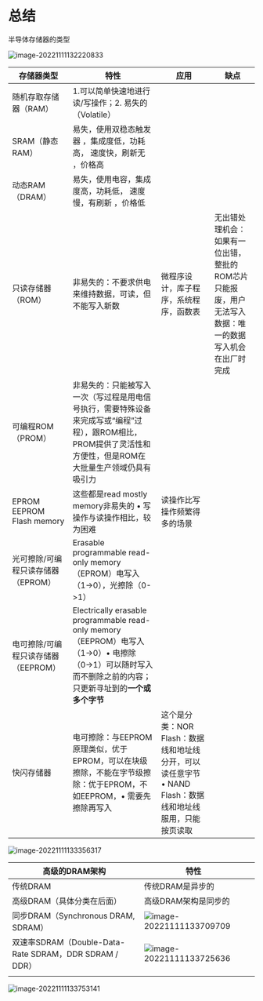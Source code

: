 # 总结

半导体存储器的类型

![image-20221111132220833](https://blog-1314638240.cos.ap-nanjing.myqcloud.com/image/image-20221111132220833.png)

| 存储器类型                          | 特性                                                         | 应用                                                         | 缺点                                                         |
| ----------------------------------- | ------------------------------------------------------------ | ------------------------------------------------------------ | ------------------------------------------------------------ |
| 随机存取存储器（RAM）               | 1.可以简单快速地进行读/写操作；2. 易失的（Volatile）         |                                                              |                                                              |
| SRAM（静态RAM）                     | 易失，使用双稳态触发器 ，集成度低，功耗高， 速度快，刷新无 ，价格高 |                                                              |                                                              |
| 动态RAM（DRAM）                     | 易失，使用电容，集成度高，功耗低， 速度慢，有刷新 ，价格低   |                                                              |                                                              |
| 只读存储器（ROM）                   | 非易失的：不要求供电来维持数据，可读，但不能写入新数         | 微程序设计，库子程序，系统程序，函数表                       | 无出错处理机会：如果有一位出错，整批的ROM芯片只能报废，用户无法写入数据：唯一的数据写入机会在出厂时完成 |
| 可编程ROM（PROM）                   | 非易失的：只能被写入一次（写过程是用电信号执行，需要特殊设备来完成写或“编程”过程），跟ROM相比，PROM提供了灵活性和方便性，但是ROM在大批量生产领域仍具有吸引力 |                                                              |                                                              |
| EPROM  EEPROM Flash memory          | 这些都是read mostly memory非易失的 • 写操作与读操作相比，较为困难 | 读操作比写操作频繁得多的场景                                 |                                                              |
| 光可擦除/可编程只读存储器（EPROM）  | Erasable programmable read-only memory（EPROM）电写入（1->0），光擦除（0->1） |                                                              |                                                              |
| 电可擦除/可编程只读存储器（EEPROM） | Electrically erasable programmable read-only memory（EEPROM）电写入（1->0）• 电擦除（0->1）可以随时写入而不删除之前的内容；只更新寻址到的**一个或多个字节** |                                                              |                                                              |
| 快闪存储器                          | 电可擦除：与EEPROM原理类似，优于EPROM，可以在块级擦除，不能在字节级擦除：优于EPROM，不如EEPROM，• 需要先擦除再写入 | 这个是分类：NOR Flash：数据线和地址线分开，可以读任意字节 • NAND Flash：数据线和地址线服用，只能按页读取 |                                                              |

![image-20221111133356317](https://blog-1314638240.cos.ap-nanjing.myqcloud.com/image/image-20221111133356317.png)

| 高级的DRAM架构                                         | 特性                                                         |      |
| ------------------------------------------------------ | ------------------------------------------------------------ | ---- |
| 传统DRAM                                               | 传统DRAM是异步的                                             |      |
| 高级DRAM（具体分类在后面）                             | 高级DRAM架构是同步的                                         |      |
| 同步DRAM（Synchronous DRAM, SDRAM）                    | ![image-20221111133709709](https://blog-1314638240.cos.ap-nanjing.myqcloud.com/image/image-20221111133709709.png) |      |
| 双速率SDRAM（Double-Data-Rate SDRAM，DDR SDRAM / DDR） | ![image-20221111133725636](https://blog-1314638240.cos.ap-nanjing.myqcloud.com/image/image-20221111133725636.png) |      |
|                                                        |                                                              |      |

![image-20221111133753141](https://blog-1314638240.cos.ap-nanjing.myqcloud.com/image/image-20221111133753141.png)